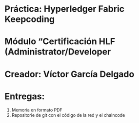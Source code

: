# Práctica: Hyperledger Fabric Keepcoding
# Módulo “Certificación HLF (Administrator/Developer
# Creador: Víctor García Delgado

# Entregas:
 1. Memoria en formato PDF
 2. Repositorie de git con el código de la red y el chaincode


  
